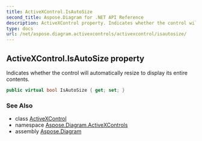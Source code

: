 ```yaml
---
title: ActiveXControl.IsAutoSize
second_title: Aspose.Diagram for .NET API Reference
description: ActiveXControl property. Indicates whether the control will automatically resize to display its entire contents
type: docs
url: /net/aspose.diagram.activexcontrols/activexcontrol/isautosize/
---
```

## ActiveXControl.IsAutoSize property

Indicates whether the control will automatically resize to display its entire contents.

```csharp
public virtual bool IsAutoSize { get; set; }
```

### See Also

* class [ActiveXControl](../)
* namespace [Aspose.Diagram.ActiveXControls](../../activexcontrol/)
* assembly [Aspose.Diagram](../../../)


